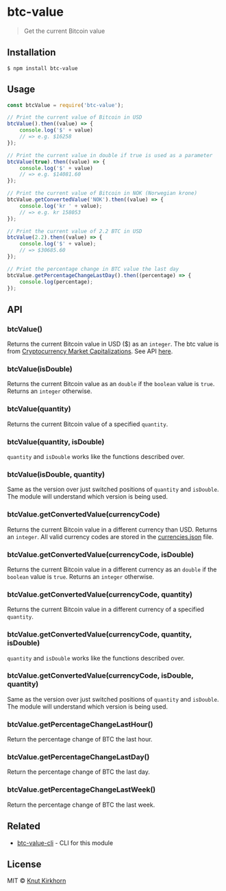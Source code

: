 # btc-value
> Get the current Bitcoin value

## Installation
```
$ npm install btc-value
```

## Usage
```js
const btcValue = require('btc-value');

// Print the current value of Bitcoin in USD
btcValue().then((value) => {
    console.log('$' + value)
    // => e.g. $16258
});

// Print the current value in double if true is used as a parameter
btcValue(true).then((value) => {
    console.log('$' + value)
    // => e.g. $14081.60
});

// Print the current value of Bitcoin in NOK (Norwegian krone)
btcValue.getConvertedValue('NOK').then((value) => {
    console.log('kr ' + value);
    // => e.g. kr 158053
});

// Print the current value of 2.2 BTC in USD
btcValue(2.2).then((value) => {
    console.log('$' + value);
    // => $30685.60
});

// Print the percentage change in BTC value the last day
btcValue.getPercentageChangeLastDay().then((percentage) => {
    console.log(percentage);
});
```

## API
### btcValue()
Returns the current Bitcoin value in USD ($) as an ```integer```.
The btc value is from [Cryptocurrency Market Capitalizations](https://coinmarketcap.com/). See API [here](https://coinmarketcap.com/api/).

### btcValue(isDouble)
Returns the current Bitcoin value as an ```double``` if the ```boolean``` value is ```true```. Returns an ```integer``` otherwise.

### btcValue(quantity)
Returns the current Bitcoin value of a specified ```quantity```.

### btcValue(quantity, isDouble)
```quantity``` and ```isDouble``` works like the functions described over.

### btcValue(isDouble, quantity)
Same as the version over just switched positions of ```quantity``` and ```isDouble```. The module will understand which version is being used.

### btcValue.getConvertedValue(currencyCode)
Returns the current Bitcoin value in a different currency than USD. Returns an ```integer```. All valid currency codes are stored in the [currencies.json](currencies.json) file.

### btcValue.getConvertedValue(currencyCode, isDouble)
Returns the current Bitcoin value in a different currency as an ```double``` if the ```boolean``` value is ```true```. Returns an ```integer``` otherwise.

### btcValue.getConvertedValue(currencyCode, quantity)
Returns the current Bitcoin value in a different currency of a specified ```quantity```.

### btcValue.getConvertedValue(currencyCode, quantity, isDouble)
```quantity``` and ```isDouble``` works like the functions described over.

### btcValue.getConvertedValue(currencyCode, isDouble, quantity)
Same as the version over just switched positions of ```quantity``` and ```isDouble```. The module will understand which version is being used.

### btcValue.getPercentageChangeLastHour()
Return the percentage change of BTC the last hour.

### btcValue.getPercentageChangeLastDay()
Return the percentage change of BTC the last day.

### btcValue.getPercentageChangeLastWeek()
Return the percentage change of BTC the last week.

## Related
- [btc-value-cli](https://github.com/Knutakir/btc-value-cli) - CLI for this module

## License
MIT © [Knut Kirkhorn](LICENSE)
